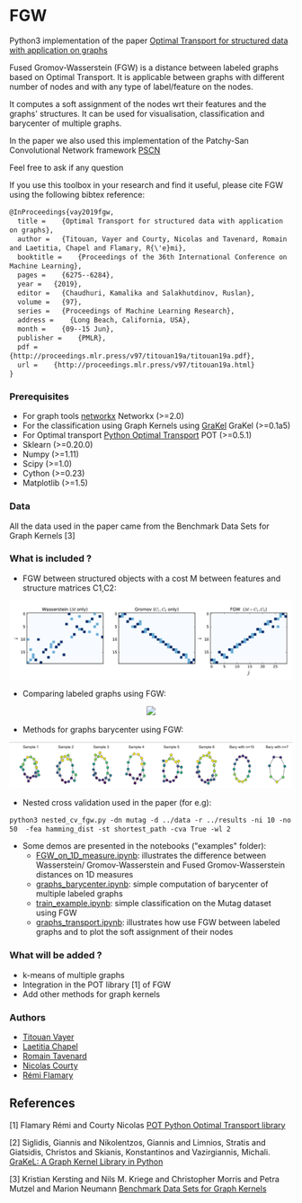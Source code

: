 
# FGW

Python3 implementation of the paper [Optimal Transport for structured data with application on graphs
](https://arxiv.org/abs/1805.09114) 

Fused Gromov-Wasserstein (FGW) is a distance between labeled graphs based on Optimal Transport. It is applicable between graphs with different number of nodes and with any type of label/feature on the nodes. 

It computes a soft assignment of the nodes wrt their features and the graphs' structures. It can be used for visualisation, classification and barycenter of multiple graphs.

In the paper we also used this implementation of the Patchy-San Convolutional Network framework [PSCN](https://github.com/tvayer/PSCN)

Feel free to ask if any question

If you use this toolbox in your research and find it useful, please cite FGW using the following bibtex reference:

```
@InProceedings{vay2019fgw,
  title =    {Optimal Transport for structured data with application on graphs},
  author =   {Titouan, Vayer and Courty, Nicolas and Tavenard, Romain and Laetitia, Chapel and Flamary, R{\'e}mi},
  booktitle =    {Proceedings of the 36th International Conference on Machine Learning},
  pages =    {6275--6284},
  year =   {2019},
  editor =   {Chaudhuri, Kamalika and Salakhutdinov, Ruslan},
  volume =   {97},
  series =   {Proceedings of Machine Learning Research},
  address =    {Long Beach, California, USA},
  month =    {09--15 Jun},
  publisher =    {PMLR},
  pdf =    {http://proceedings.mlr.press/v97/titouan19a/titouan19a.pdf},
  url =    {http://proceedings.mlr.press/v97/titouan19a.html}
}
```

### Prerequisites

* For graph tools [networkx](https://networkx.github.io/) Networkx (>=2.0)
* For the classification using Graph Kernels using [GraKel](https://ysig.github.io/GraKeL/dev/) GraKel (>=0.1a5) 
* For Optimal transport [Python Optimal Transport](https://pot.readthedocs.io/en/stable/) POT (>=0.5.1)
* Sklearn (>=0.20.0)
* Numpy (>=1.11)
* Scipy (>=1.0)
* Cython (>=0.23)
* Matplotlib (>=1.5)

### Data 

All the data used in the paper came from the Benchmark Data Sets for Graph Kernels [3]

### What is included ?

* FGW between structured objects with a cost M between features and structure matrices C1,C2:

![Alt text](coupling_on_1D.png "Optimal maps")

* Comparing labeled graphs using FGW:

<p align="center">
  <img src="https://github.com/tvayer/FGW/blob/master/coupling_on_graphs.png" width="340" >
</p>

* Methods for graphs barycenter using FGW:

![Alt text](barycircle.png)

* Nested cross validation used in the paper (for e.g):

```
python3 nested_cv_fgw.py -dn mutag -d ../data -r ../results -ni 10 -no 50  -fea hamming_dist -st shortest_path -cva True -wl 2 
```

* Some demos are presented in the notebooks ("examples" folder):
	- [FGW_on_1D_measure.ipynb](/examples/FGW_on_1D_measure.ipynb): illustrates the difference between Wasserstein/ Gromov-Wasserstein and Fused Gromov-Wasserstein distances on 1D measures
	- [graphs_barycenter.ipynb](/examples/graphs_barycenter.ipynb): simple computation of barycenter of multiple labeled graphs
	- [train_example.ipynb](/examples/train_example.ipynb): simple classification on the Mutag dataset using FGW
	- [graphs_transport.ipynb](/examples/graphs_transport.ipynb): illustrates how use FGW between labeled graphs and to plot the soft assignment of their nodes

### What will be added ?

* k-means of multiple graphs
* Integration in the POT library [1] of FGW 
* Add other methods for graph kernels

### Authors

* [Titouan Vayer](https://github.com/tvayer)
* [Laetitia Chapel](https://github.com/lchapel)
* [Romain Tavenard](https://github.com/rtavenar)
* [Nicolas Courty](https://github.com/ncourty)
* [Rémi Flamary](https://github.com/rflamary)


## References

[1] Flamary Rémi and Courty Nicolas [POT Python Optimal Transport library](https://github.com/rflamary/POT)

[2] Siglidis, Giannis and Nikolentzos, Giannis and Limnios, Stratis and Giatsidis, Christos and Skianis, Konstantinos and Vazirgiannis, Michali. [GraKeL: A Graph Kernel Library in Python](https://github.com/ysig/GraKeL)

[3] Kristian Kersting and Nils M. Kriege and Christopher Morris and Petra Mutzel and Marion Neumann [Benchmark Data Sets for Graph Kernels](http://graphkernels.cs.tu-dortmund.de)
